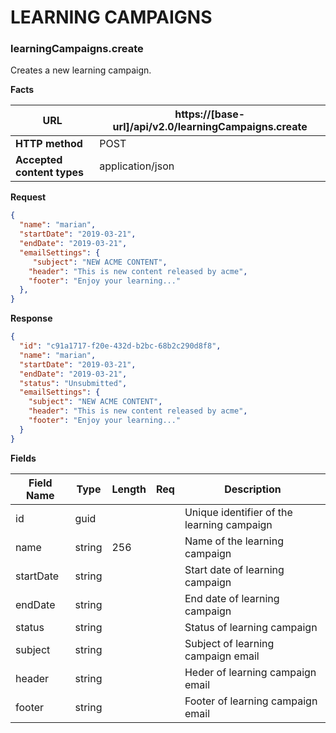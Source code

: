 ﻿**LEARNING CAMPAIGNS**
====================== 

### learningCampaigns.create

Creates a new learning campaign.

**Facts**

| **URL**                    | https://[base-url]/api/v2.0/learningCampaigns.create |
|----------------------------|------------------------------------------------------|
| **HTTP method**            | POST                                                 |
| **Accepted content types** | application/json                                     |

**Request**

```json
{
  "name": "marian",
  "startDate": "2019-03-21",
  "endDate": "2019-03-21",
  "emailSettings": {
     "subject": "NEW ACME CONTENT",
    "header": "This is new content released by acme",
    "footer": "Enjoy your learning..."
  },
}

```
**Response**

```json
{
  "id": "c91a1717-f20e-432d-b2bc-68b2c290d8f8",
  "name": "marian",
  "startDate": "2019-03-21",
  "endDate": "2019-03-21",
  "status": "Unsubmitted",
  "emailSettings": {
    "subject": "NEW ACME CONTENT",
    "header": "This is new content released by acme",
    "footer": "Enjoy your learning..."
  }
}

```

**Fields**

| **Field Name**  | **Type** | **Length** | **Req** | **Description**                                                        |
|-----------------|----------|------------|---------|------------------------------------------------------------------------|
| id              | guid     |            |         | Unique identifier of the learning campaign                             |
| name            | string   | 256        |         | Name of the learning campaign                                          |
| startDate       | string   |            |         | Start date of learning campaign                                        |
| endDate         | string   |            |         | End date of learning campaign                                          |
| status          | string   |            |         | Status of learning campaign                                            |
| subject         | string   |            |         | Subject of learning campaign email                                     |
| header          | string   |            |         | Heder of learning campaign email                                       |
| footer          | string   |            |         | Footer of learning campaign email                                      |
